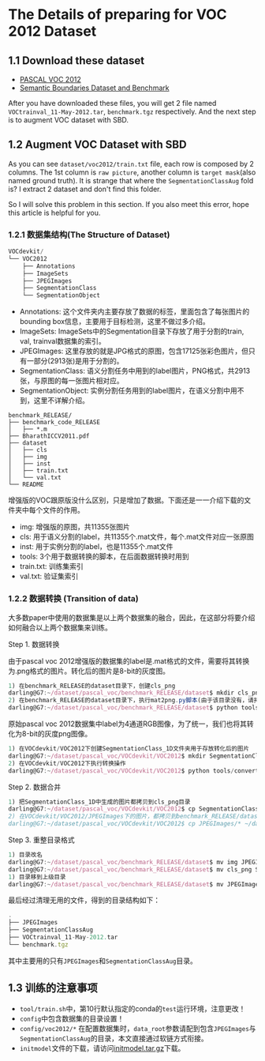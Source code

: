 # The Details of preparing for VOC 2012 Dataset

## 1.1 Download these dataset

- [PASCAL VOC 2012](http://host.robots.ox.ac.uk/pascal/VOC/)
- [Semantic Boundaries Dataset and Benchmark](http://home.bharathh.info/pubs/codes/SBD/download.html)

After you have downloaded these files, you will get 2 file named `VOCtrainval_11-May-2012.tar`, `benchmark.tgz` respectively. And the next step is to augment VOC dataset with SBD.

## 1.2 Augment VOC Dataset with SBD
As you can see `dataset/voc2012/train.txt` file, each row is composed by 2 columns. The 1st column is `raw picture`, another column is `target mask`(also named ground truth). It is strange that where the `SegmentationClassAug` fold is? I extract 2 dataset and don't find this folder.

So I will solve this problem in this section. If you also meet this error, hope this article is helpful for you.

### 1.2.1 数据集结构(The Structure of Dataset)

```js
VOCdevkit/
└── VOC2012
    ├── Annotations
    ├── ImageSets
    ├── JPEGImages
    ├── SegmentationClass
    └── SegmentationObject
```
- Annotations: 这个文件夹内主要存放了数据的标签，里面包含了每张图片的bounding box信息，主要用于目标检测，这里不做过多介绍。
- ImageSets: ImageSets中的Segmentation目录下存放了用于分割的train, val, trainval数据集的索引。
- JPEGImages: 这里存放的就是JPG格式的原图，包含17125张彩色图片，但只有一部分(2913张)是用于分割的。
- SegmentationClass: 语义分割任务中用到的label图片，PNG格式，共2913张，与原图的每一张图片相对应。
- SegmentationObject: 实例分割任务用到的label图片，在语义分割中用不到，这里不详解介绍。

```
benchmark_RELEASE/
├── benchmark_code_RELEASE
│   ├── *.m
├── BharathICCV2011.pdf
├── dataset
│   ├── cls
│   ├── img
│   ├── inst
│   ├── train.txt
│   └── val.txt
└── README
```
增强版的VOC跟原版没什么区别，只是增加了数据。下面还是一一介绍下载的文件夹中每个文件的作用。

- img: 增强版的原图，共11355张图片
- cls: 用于语义分割的label，共11355个.mat文件，每个.mat文件对应一张原图
- inst: 用于实例分割的label，也是11355个.mat文件
- tools: 3个用于数据转换的脚本，在后面数据转换时用到
- train.txt: 训练集索引
- val.txt: 验证集索引
    
### 1.2.2 数据转换 (Transition of data)
大多数paper中使用的数据集是以上两个数据集的融合，因此，在这部分将要介绍如何融合以上两个数据集来训练。

Step 1. 数据转换

由于pascal voc 2012增强版的数据集的label是.mat格式的文件，需要将其转换为.png格式的图片。转化后的图片是8-bit的灰度图。

```js
1) 在benchmark_RELEASE的dataset目录下，创建cls_png
darling@G7:~/dataset/pascal_voc/benchmark_RELEASE/dataset$ mkdir cls_png
2) 在benchmark_RELEASE的dataset目录下，执行mat2png.py脚本(由于该目录没有，请拷贝本项目的voc_tool目录)
darling@G7:~/dataset/pascal_voc/benchmark_RELEASE/dataset$ python tools/mat2png.py cls cls_png
```

 原始pascal voc 2012数据集中label为4通道RGB图像，为了统一，我们也将其转化为8-bit的灰度png图像。
```js
1) 在VOCdevkit/VOC2012下创建SegmentationClass_1D文件夹用于存放转化后的图片
darling@G7:~/dataset/pascal_voc/VOCdevkit/VOC2012$ mkdir SegmentationClass_1D
2) 在VOCdevkit/VOC2012下执行转换操作
darling@G7:~/dataset/pascal_voc/VOCdevkit/VOC2012$ python tools/convert_labels.py SegmentationClass ImageSets/Segmentation/trainval.txt SegmentationClass_1D
```

Step 2. 数据合并
```js
1) 把SegmentationClass_1D中生成的图片都拷贝到cls_png目录
darling@G7:~/dataset/pascal_voc/VOCdevkit/VOC2012$ cp SegmentationClass_1D/* ~/dataset/pascal_voc/benchmark_RELEASE/dataset/cls_png/
2) 在VOCdevkit/VOC2012/JPEGImages下的图片，都拷贝到benchmark_RELEASE/dataset/img/目录
darling@G7:~/dataset/pascal_voc/VOCdevkit/VOC2012$ cp JPEGImages/* ~/dataset/pascal_voc/benchmark_RELEASE/dataset/img/
```

Step 3. 重整目录格式
```js
1) 目录改名
darling@G7:~/dataset/pascal_voc/benchmark_RELEASE/dataset$ mv img JPEGImages
darling@G7:~/dataset/pascal_voc/benchmark_RELEASE/dataset$ mv cls_png SegmentationClassAug
1) 目录移到上级目录
darling@G7:~/dataset/pascal_voc/benchmark_RELEASE/dataset$ mv JPEGImages SegmentationClassAug ../../
```

最后经过清理无用的文件，得到的目录结构如下：

```js
.
├── JPEGImages
├── SegmentationClassAug
├── VOCtrainval_11-May-2012.tar
└── benchmark.tgz
```

其中主要用的只有`JPEGImages`和`SegmentationClassAug`目录。

## 1.3 训练的注意事项
- `tool/train.sh`中，第10行默认指定的conda的`test`运行环境，注意更改！
- `config`中包含数据集的目录设置！
- `config/voc2012/*` 在配置数据集时，`data_root`参数请配到包含`JPEGImages`与`SegmentationClassAug`的目录，本文直接通过软链方式衔接。
- `initmodel`文件的下载，请访问[initmodel.tar.gz](https://download.csdn.net/download/u010516952/15991282)下载。